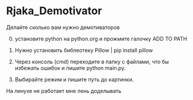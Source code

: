 # Rjaka_Demotivator
Делайте сколько вам нужно демотиваторов

0. установите python на python.org и прожмите галочку ADD TO PATH

1. Нужно установить библеотеку Pillow | pip install pillow
2. Через консоль (cmd) переходите в папку с файлами, что бы избежать ошибок и пишите python main.py.
3. Выбирайте режим и пишите путь до картинки.

На линухе не работает мне лень доделывать
